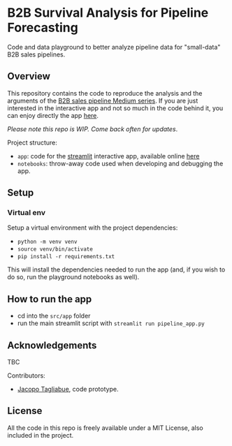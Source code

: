 # B2B Survival Analysis for Pipeline Forecasting

Code and data playground to better analyze pipeline data for "small-data" B2B sales pipelines.

## Overview

This repository contains the code to reproduce the analysis and the arguments of the [B2B sales 
pipeline Medium series](https://medium.com/@mllepatenaude/navigating-b2b-pipeline-data-distribution-uncertain-outcomes-bb906f2bfc02). If you are just interested in the interactive app and not so much
in the code behind it, you can enjoy directly the app [here](https://share.streamlit.io/audreypatenaude/b2b-survival-analysis/src/app/pipeline_app.py).

_Please note this repo is WIP. Come back often for updates_.

Project structure:

* `app`: code for the [streamlit](https://streamlit.io/) interactive app, available online [here](https://share.streamlit.io/audreypatenaude/b2b-survival-analysis/src/app/pipeline_app.py)
* `notebooks`: throw-away code used when developing and debugging the app.

## Setup

### Virtual env

Setup a virtual environment with the project dependencies:

* `python -m venv venv`
* `source venv/bin/activate`
* `pip install -r requirements.txt`

This will install the dependencies needed to run the app (and, if you wish to do so, run the playground notebooks as well).


## How to run the app

* cd into the `src/app` folder
* run the main streamlit script with `streamlit run pipeline_app.py`

## Acknowledgements

TBC

Contributors:

* [Jacopo Tagliabue](https://www.linkedin.com/in/jacopotagliabue/), code prototype.

## License

All the code in this repo is freely available under a MIT License, also included in the project.
